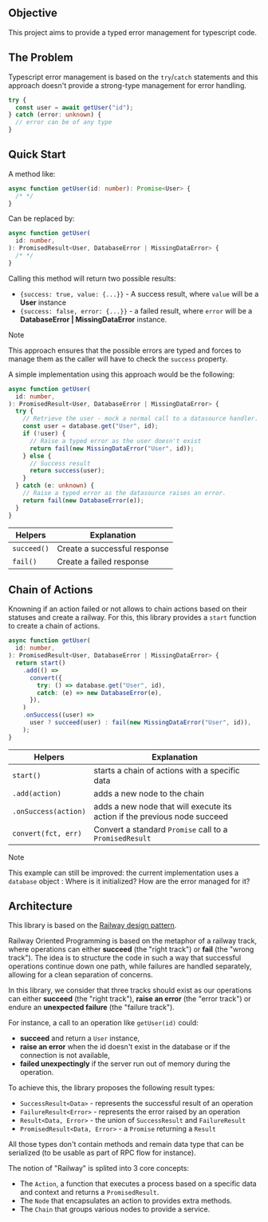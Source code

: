 ## Objective

This project aims to provide a typed error management for typescript code.

## The Problem

Typescript error management is based on the `try`/`catch` statements and this approach doesn't provide a strong-type management for error handling.

```typescript
try {
  const user = await getUser("id");
} catch (error: unknown) {
  // error can be of any type
}
```

## Quick Start

A method like:

```typescript
async function getUser(id: number): Promise<User> {
  /* */
}
```

Can be replaced by:

```typescript
async function getUser(
  id: number,
): PromisedResult<User, DatabaseError | MissingDataError> {
  /* */
}
```

Calling this method will return two possible results:

- `{success: true, value: {...}}` - A success result, where `value` will be a **User** instance
- `{success: false, error: {...}}` - a failed result, where `error` will be a **DatabaseError | MissingDataError** instance.

> [!NOTE]
> This approach ensures that the possible errors are typed and forces to manage them as the caller will have to check the `success` property.

A simple implementation using this approach would be the following:

```typescript
async function getUser(
  id: number,
): PromisedResult<User, DatabaseError | MissingDataError> {
  try {
    // Retrieve the user - mock a normal call to a datasource handler.
    const user = database.get("User", id);
    if (!user) {
      // Raise a typed error as the user doesn't exist
      return fail(new MissingDataError("User", id));
    } else {
      // Success result
      return success(user);
    }
  } catch (e: unknown) {
    // Raise a typed error as the datasource raises an error.
    return fail(new DatabaseError(e));
  }
}
```

| Helpers     | Explanation                  |
| ----------- | ---------------------------- |
| `succeed()` | Create a successful response |
| `fail()`    | Create a failed response     |

## Chain of Actions

Knowning if an action failed or not allows to chain actions based on their statuses and create a railway. For this, this library provides a `start` function to create a chain of actions.

```typescript
async function getUser(
  id: number,
): PromisedResult<User, DatabaseError | MissingDataError> {
  return start()
    .add(() =>
      convert({
        try: () => database.get("User", id),
        catch: (e) => new DatabaseError(e),
      }),
    )
    .onSuccess((user) =>
      user ? succeed(user) : fail(new MissingDataError("User", id)),
    );
}
```

| Helpers              | Explanation                                                               |
| -------------------- | ------------------------------------------------------------------------- |
| `start()`            | starts a chain of actions with a specific data                            |
| `.add(action)`       | adds a new node to the chain                                              |
| `.onSuccess(action)` | adds a new node that will execute its action if the previous node succeed |
| `convert(fct, err)`  | Convert a standard `Promise` call to a `PromisedResult`                   |

> [!NOTE]
> This example can still be improved: the current implementation uses a `database` object : Where is it initialized? How are the error managed for it?

## Architecture

This library is based on the [Railway design pattern](https://blog.logrocket.com/what-is-railway-oriented-programming/).

Railway Oriented Programming is based on the metaphor of a railway track, where operations can either **succeed** (the "right track") or **fail** (the "wrong track"). The idea is to structure the code in such a way that successful operations continue down one path, while failures are handled separately, allowing for a clean separation of concerns.

In this library, we consider that three tracks should exist as our operations can either **succeed** (the "right track"), **raise an error** (the "error track") or endure an **unexpected failure** (the "failure track").

For instance, a call to an operation like `getUser(id)` could:

- **succeed** and return a `User` instance,
- **raise an error** when the id doesn't exist in the database or if the connection is not available,
- **failed unexpectingly** if the server run out of memory during the operation.

To achieve this, the library proposes the following result types:

- `SuccessResult<Data>` - represents the successful result of an operation
- `FailureResult<Error>` - represents the error raised by an operation
- `Result<Data, Error>` - the union of `SuccessResult` and `FailureResult`
- `PromisedResult<Data, Error>` - a `Promise` returning a `Result`

All those types don't contain methods and remain data type that can be serialized (to be usable as part of RPC flow for instance).

The notion of "Railway" is splited into 3 core concepts:

- The `Action`, a function that executes a process based on a specific data and context and returns a `PromisedResult`.
- The `Node` that encapsulates an action to provides extra methods.
- The `Chain` that groups various nodes to provide a service.
